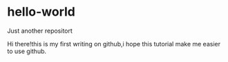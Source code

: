 # hello-world
Just another repositort

Hi there!this is my first writing on github,i hope this tutorial make me easier to use github.
